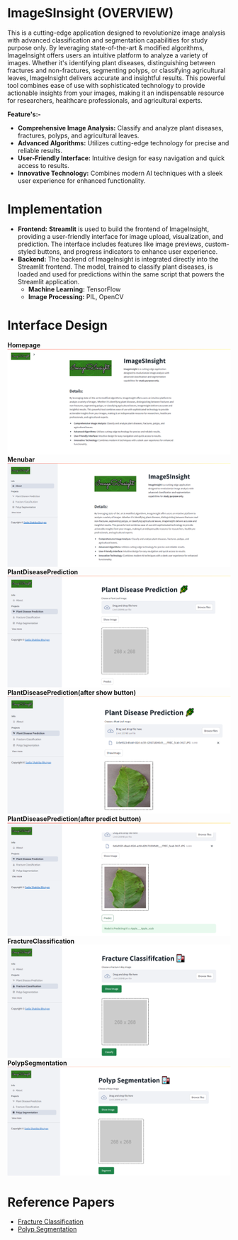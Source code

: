 # ImageSInsight (OVERVIEW)

This is a cutting-edge application designed to revolutionize image analysis with advanced classification and segmentation capabilities for study purpose only. By leveraging state-of-the-art & modified algorithms, ImageInsight offers users an intuitive platform to analyze a variety of images. Whether it's identifying plant diseases, distinguishing between fractures and non-fractures, segmenting polyps, or classifying agricultural leaves, ImageInsight delivers accurate and insightful results. This powerful tool combines ease of use with sophisticated technology to provide actionable insights from your images, making it an indispensable resource for researchers, healthcare professionals, and agricultural experts.

**Feature's:-**
* __Comprehensive Image Analysis:__ Classify and analyze plant diseases, fractures, polyps, and agricultural leaves.
* __Advanced Algorithms:__ Utilizes cutting-edge technology for precise and reliable results.
* __User-Friendly Interface:__ Intuitive design for easy navigation and quick access to results.
* __Innovative Technology:__ Combines modern AI techniques with a sleek user experience for enhanced functionality.

# Implementation
* __Frontend:__ **Streamlit** is used to build the frontend of ImageInsight, providing a user-friendly interface for image upload, visualization, and prediction. The interface includes features like image previews, 
                custom-styled buttons, and progress indicators to enhance user experience.
* __Backend:__ The backend of ImageInsight is integrated directly into the Streamlit frontend. The model, trained to classify plant diseases, is loaded and used for predictions within the same script that powers 
                the Streamlit application. 
    * __Machine Learning:__ TensorFlow
    * __Image Processing:__ PIL, OpenCV

# Interface Design
__Homepage__
![alt_img](https://github.com/SadiaShakiba/ImageSInsight/blob/db50bffff782553013e2a3578eaae9cc4e561b65/image7.png)
__Menubar__
![alt_img1](https://github.com/SadiaShakiba/ImageSInsight/blob/e95d5173c3efb6f82ad2d2e574470f604a848764/image3.png)
__PlantDiseasePrediction__
![alt_img2](https://github.com/SadiaShakiba/ImageSInsight/blob/e95d5173c3efb6f82ad2d2e574470f604a848764/image4.png)
__PlantDiseasePrediction(after show button)__
![alt_img3](https://github.com/SadiaShakiba/ImageSInsight/blob/e95d5173c3efb6f82ad2d2e574470f604a848764/image1.png)
__PlantDiseasePrediction(after predict button)__
![alt_img4](https://github.com/SadiaShakiba/ImageSInsight/blob/e95d5173c3efb6f82ad2d2e574470f604a848764/image2.png)
__FractureClassification__
![alt_img5](https://github.com/SadiaShakiba/ImageSInsight/blob/e95d5173c3efb6f82ad2d2e574470f604a848764/image5.png)
__PolypSegmentation__
![alt_img6](https://github.com/SadiaShakiba/ImageSInsight/blob/e95d5173c3efb6f82ad2d2e574470f604a848764/image6.png)

# Reference Papers
* [Fracture Classification](https://ieeexplore.ieee.org/abstract/document/10534439)
* [Polyp Segmentation](https://arxiv.org/abs/2407.19327)
